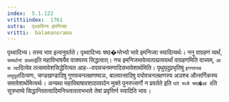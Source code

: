 ```yaml
---
index:  5.1.122
vrittiindex:  1761
sutra:  पृथ्वादिभ्य इमनिज्वा
vritti:  balamanorama 
---
```


पृथ्वादिभ्य। तस्य भाव इत्यनुवर्तते। पृथ्वादिभ्यः षष्ठ�न्तेभ्यो भावे इमनिज्वा स्यादित्यर्थः। ननु वाग्रहणं व्यर्थं, `समर्थानां प्रथमाद्रे`ति महाविभाषयैव वाक्यस्य सिद्धत्वात्। नच इमनिजभावेत्वतल्प्रत्ययर्थां वाग्रहणमिति वाच्यम्, `आ च त्वा`दित्येव तत्समावेशसिद्धेरित्यत आह--वपावचनमणादिसभावेशार्थमिति। पृथुमृदुप्रभृतिषु `इगन्ताच्च लघुपूर्वा`दित्यणः, चण्डखण्डादिषु गुणवचनलक्षणष्यञः, बालवत्सादिषु वयोवचनलक्षणस्य अञश्च औत्सर्गिकस्य समावेशार्थमित्यर्थः। अन्यथा महाविबाषावशादपवादेन मुक्ते पुनरुत्सर्गो न प्रवर्तते इति `पारे मध्ये षष्ठ�आ वे`ति सूत्रभाष्ये सिद्धान्तितत्वादिमनिच्त्वतलाभभावे तेषां प्रवृत्तिर्न स्यादिति भावः। 

